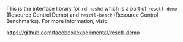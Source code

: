 This is the interface library for `rd-hashd` which is a part of
`resctl-demo` (Resource Control Demo) and `resctl-bench` (Resource Control
Benchmarks). For more information, visit:

  https://github.com/facebookexperimental/resctl-demo
